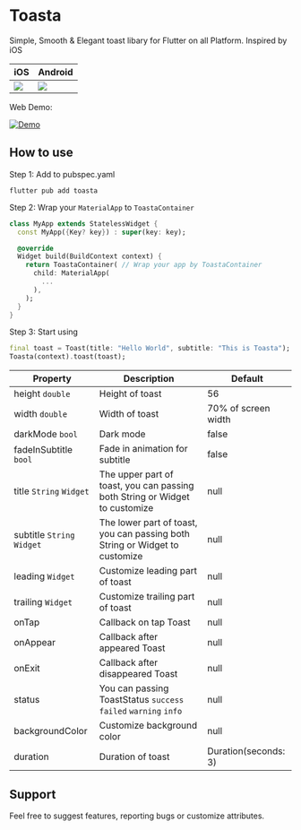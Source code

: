 # Toasta

Simple, Smooth & Elegant toast libary for Flutter on all Platform. Inspired by iOS

| iOS                        | Android                                                  |
| -------------------------- | ------------------------------------------------------------ |
| ![](https://github.com/megatunger/toasta/blob/master/demo/ios.gif?raw=true) | ![](https://github.com/megatunger/toasta/blob/master/demo/android.gif?raw=true) |

Web Demo:

<a href="https://megatunger.com/toasta" rel="">![Demo](https://github.com/megatunger/toasta/blob/master/demo/web.gif?raw=true)</a>

## How to use

Step 1: Add to pubspec.yaml

```
flutter pub add toasta
```

Step 2: Wrap your `MaterialApp` to `ToastaContainer`

```dart
class MyApp extends StatelessWidget {
  const MyApp({Key? key}) : super(key: key);

  @override
  Widget build(BuildContext context) {
    return ToastaContainer( // Wrap your app by ToastaContainer
      child: MaterialApp(
        ...
      ),
    );
  }
}
```

Step 3: Start using

```dart
final toast = Toast(title: "Hello World", subtitle: "This is Toasta");
Toasta(context).toast(toast);
```



| Property                   | Description                                                  | Default              |
| -------------------------- | ------------------------------------------------------------ | -------------------- |
| height  `double`           | Height of toast                                              | 56                   |
| width  `double`            | Width of toast                                               | 70% of screen width  |
| darkMode `bool`            | Dark mode                                                    | false                |
| fadeInSubtitle `bool`      | Fade in animation for subtitle                               | false                |
| title `String` `Widget`    | The upper part of toast, you can passing both String or Widget to customize | null                 |
| subtitle `String` `Widget` | The lower part of toast, you can passing both String or Widget to customize | null                 |
| leading `Widget`           | Customize leading part of toast                              | null                 |
| trailing `Widget`          | Customize trailing part of toast                             | null                 |
| onTap                      | Callback on tap Toast                                        | null                 |
| onAppear                   | Callback after appeared Toast                                | null                 |
| onExit                     | Callback after disappeared Toast                             | null                 |
| status                     | You can passing ToastStatus `success` `failed` `warning` `info` | null                 |
| backgroundColor            | Customize background color                                   | null                 |
| duration                   | Duration of toast                                            | Duration(seconds: 3) |

## Support

Feel free to suggest features, reporting bugs or customize attributes.
